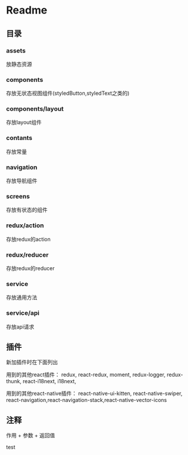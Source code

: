 # Readme

## 目录

### assets

放静态资源

### components

存放无状态视图组件(styledButton,styledText之类的)

### components/layout

存放layout组件

### contants

存放常量

### navigation

存放导航组件

### screens

存放有状态的组件

### redux/action

存放redux的action

### redux/reducer

存放redux的reducer

### service

存放通用方法

### service/api

存放api请求

## 插件

新加插件时在下面列出
  
用到的其他react插件：
  redux, react-redux, moment, redux-logger, redux-thunk, react-i18next, i18next,

用到的其他react-native插件：
  react-native-ui-kitten, react-native-swiper, react-navigation,react-navigation-stack,react-native-vector-icons

## 注释

作用 + 参数 + 返回值

test